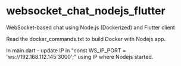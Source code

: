 # websocket_chat_nodejs_flutter
WebSocket-based chat using Node.js (Dockerized) and Flutter client

Read the docker_commands.txt to build Docker with Nodejs app.

In main.dart - update IP in "const WS_IP_PORT = 'ws://192.168.112.145:3000';" using IP where Nodejs started.
